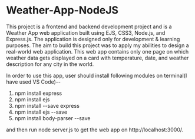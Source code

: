 # Weather-App-NodeJS

This project is a frontend and backend development project and is
a Weather App web application built using EJS, CSS3, Node.js, and Express.js. The application is designed only
for development & learning purposes. The aim to build this project was
to apply my abilities to design a real-world web application. This web app
contains only one page on which weather data gets displayed on a card
with temperature, date, and weather description for any city in the world.

In order to use this app, user should install following modules on terminal(I have used VS Code)--
1) npm install express
2) npm install ejs
3) npm install --save express
4) npm install ejs --save
5) npm install body-parser --save

and then run node server.js to get the web app on http://localhost:3000/.
